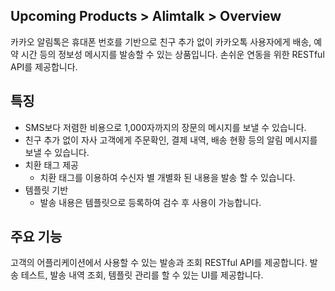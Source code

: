 ## Upcoming Products > Alimtalk > Overview

카카오 알림톡은 휴대폰 번호를 기반으로 친구 추가 없이 카카오톡 사용자에게 배송, 예약 시간 등의 정보성 메시지를 발송할 수 있는 상품입니다.
손쉬운 연동을 위한 RESTful API를 제공합니다.

## 특징

- SMS보다 저렴한 비용으로 1,000자까지의 장문의 메시지를 보낼 수 있습니다.
- 친구 추가 없이 자사 고객에게 주문확인, 결제 내역, 배송 현황 등의 알림 메시지를 보낼 수 있습니다.
- 치환 태그 제공
  -	치환 태그를 이용하여 수신자 별 개별화 된 내용을 발송 할 수 있습니다.
- 템플릿 기반
  - 발송 내용은 템플릿으로 등록하여 검수 후 사용이 가능합니다.

## 주요 기능

고객의 어플리케이션에서 사용할 수 있는 발송과 조회 RESTful API를 제공합니다.
발송 테스트, 발송 내역 조회, 템플릿 관리를 할 수 있는 UI를 제공합니다.
